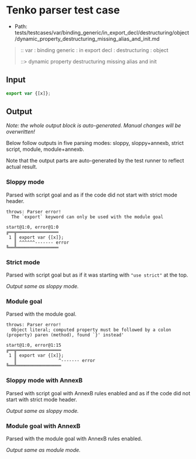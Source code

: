 # Tenko parser test case

- Path: tests/testcases/var/binding_generic/in_export_decl/destructuring/object/dynamic_property_destructuring_missing_alias_and_init.md

> :: var : binding generic : in export decl : destructuring : object
>
> ::> dynamic property destructuring missing alias and init

## Input


`````js
export var {[x]};
`````

## Output

_Note: the whole output block is auto-generated. Manual changes will be overwritten!_

Below follow outputs in five parsing modes: sloppy, sloppy+annexb, strict script, module, module+annexb.

Note that the output parts are auto-generated by the test runner to reflect actual result.

### Sloppy mode

Parsed with script goal and as if the code did not start with strict mode header.

`````
throws: Parser error!
  The `export` keyword can only be used with the module goal

start@1:0, error@1:0
╔══╦════════════════
 1 ║ export var {[x]};
   ║ ^^^^^^------- error
╚══╩════════════════

`````

### Strict mode

Parsed with script goal but as if it was starting with `"use strict"` at the top.

_Output same as sloppy mode._

### Module goal

Parsed with the module goal.

`````
throws: Parser error!
  Object literal; computed property must be followed by a colon (property) paren (method), found `}' instead'

start@1:0, error@1:15
╔══╦═════════════════
 1 ║ export var {[x]};
   ║                ^------- error
╚══╩═════════════════

`````

### Sloppy mode with AnnexB

Parsed with script goal with AnnexB rules enabled and as if the code did not start with strict mode header.

_Output same as sloppy mode._

### Module goal with AnnexB

Parsed with the module goal with AnnexB rules enabled.

_Output same as module mode._
